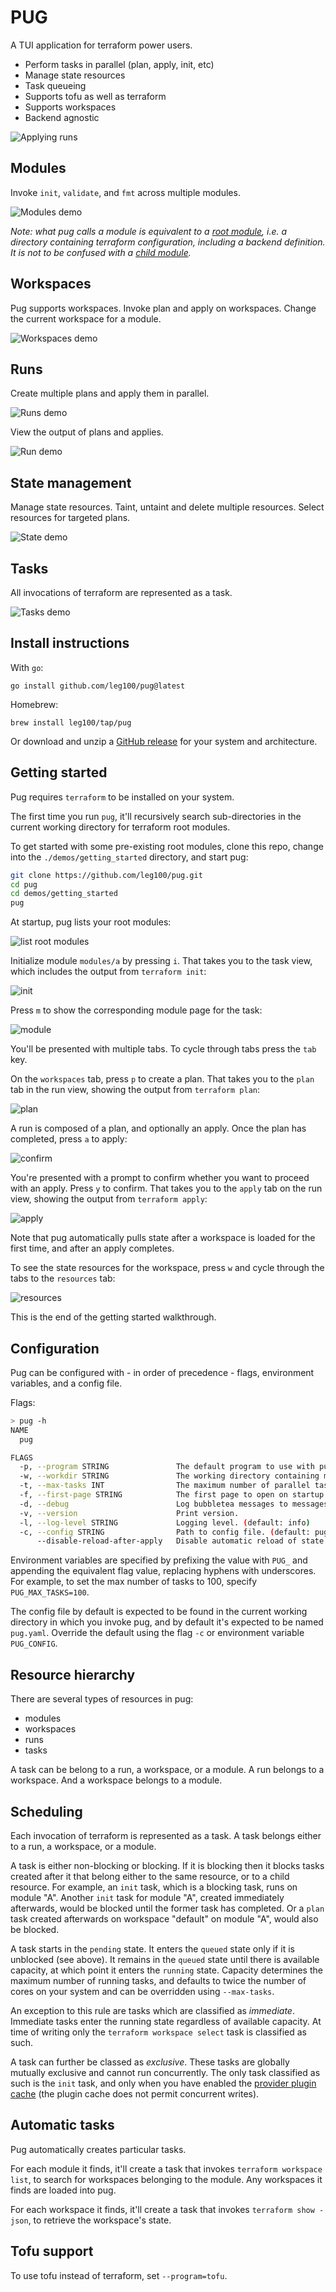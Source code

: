# PUG

A TUI application for terraform power users.

* Perform tasks in parallel (plan, apply, init, etc)
* Manage state resources
* Task queueing
* Supports tofu as well as terraform
* Supports workspaces
* Backend agnostic

![Applying runs](./demos/runs/applied_runs.png)

## Modules

Invoke `init`, `validate`, and `fmt` across multiple modules.

![Modules demo](https://vhs.charm.sh/vhs-224dkO2QdUANY0xFpvDbu5.gif)

*Note: what pug calls a module is equivalent to a [root module](https://developer.hashicorp.com/terraform/language/modules#the-root-module), i.e. a directory containing terraform configuration, including a backend definition. It is not to be confused with a [child module](https://developer.hashicorp.com/terraform/language/modules#child-modules).*

## Workspaces

Pug supports workspaces. Invoke plan and apply on workspaces. Change the current workspace for a module.

![Workspaces demo](https://vhs.charm.sh/vhs-6fmPs3if1bgzNBxh2MDaan.gif)

## Runs

Create multiple plans and apply them in parallel.

![Runs demo](https://vhs.charm.sh/vhs-7sehbg4FPreF7IJ3Ljt4mx.gif)

View the output of plans and applies.

![Run demo](https://vhs.charm.sh/vhs-3wheZYKZS8bIT2516ucd9i.gif)

## State management

Manage state resources. Taint, untaint and delete multiple resources. Select resources for targeted plans.

![State demo](https://vhs.charm.sh/vhs-2f4bV5JJmPI2cAqyclFZyn.gif)

## Tasks

All invocations of terraform are represented as a task.

![Tasks demo](https://vhs.charm.sh/vhs-2MCPUcm85YRkI4QrZ3dv5b.gif)

## Install instructions

With `go`:

```
go install github.com/leg100/pug@latest
```

Homebrew:

```
brew install leg100/tap/pug
```

Or download and unzip a [GitHub release](https://github.com/leg100/pug/releases) for your system and architecture.

## Getting started

Pug requires `terraform` to be installed on your system.

The first time you run `pug`, it'll recursively search sub-directories in the current working directory for terraform root modules.

To get started with some pre-existing root modules, clone this repo, change into the `./demos/getting_started` directory, and start pug:

```bash
git clone https://github.com/leg100/pug.git
cd pug
cd demos/getting_started
pug
```

At startup, pug lists your root modules:

![list root modules](./demos/getting_started/modules.png)

Initialize module `modules/a` by pressing `i`. That takes you to the task view, which includes the output from `terraform init`:

![init](./demos/getting_started/init.png)

Press `m` to show the corresponding module page for the task:

![module](./demos/getting_started/module.png)

You'll be presented with multiple tabs. To cycle through tabs press the `tab` key.

On the `workspaces` tab, press `p` to create a plan. That takes you to the `plan` tab in the run view, showing the output from `terraform plan`:

![plan](./demos/getting_started/plan.png)

A run is composed of a plan, and optionally an apply. Once the plan has completed, press `a` to apply:

![confirm](./demos/getting_started/confirm.png)

You're presented with a prompt to confirm whether you want to proceed with an apply. Press `y` to confirm. That takes you to the `apply` tab on the run view, showing the output from `terraform apply`:

![apply](./demos/getting_started/apply.png)

Note that pug automatically pulls state after a workspace is loaded for the first time, and after an apply completes.

To see the state resources for the workspace, press `w` and cycle through the tabs to the `resources` tab:

![resources](./demos/getting_started/resources.png)

This is the end of the getting started walkthrough.

## Configuration

Pug can be configured with - in order of precedence - flags, environment variables, and a config file.

Flags:

```bash
> pug -h
NAME
  pug

FLAGS
  -p, --program STRING               The default program to use with pug. (default: terraform)
  -w, --workdir STRING               The working directory containing modules. (default: .)
  -t, --max-tasks INT                The maximum number of parallel tasks. (default: 32)
  -f, --first-page STRING            The first page to open on startup. (default: modules)
  -d, --debug                        Log bubbletea messages to messages.log
  -v, --version                      Print version.
  -l, --log-level STRING             Logging level. (default: info)
  -c, --config STRING                Path to config file. (default: pug.yaml)
      --disable-reload-after-apply   Disable automatic reload of state following an apply.
```

Environment variables are specified by prefixing the value with `PUG_` and appending the equivalent flag value, replacing hyphens with underscores. For example, to set the max number of tasks to 100, specify `PUG_MAX_TASKS=100`.

The config file by default is expected to be found in the current working directory in which you invoke pug, and by default it's expected to be named `pug.yaml`. Override the default using the flag `-c` or environment variable `PUG_CONFIG`.

## Resource hierarchy

There are several types of resources in pug:

* modules
* workspaces
* runs
* tasks

A task can be belong to a run, a workspace, or a module. A run belongs to a workspace. And a workspace belongs to a module.
 
## Scheduling

Each invocation of terraform is represented as a task. A task belongs either to a run, a workspace, or a module.

A task is either non-blocking or blocking. If it is blocking then it blocks tasks created after it that belong either to the same resource, or to a child resource. For example, an `init` task, which is a blocking task, runs on module "A". Another `init` task for module "A", created immediately afterwards, would be blocked until the former task has completed. Or a `plan` task created afterwards on workspace "default" on module "A", would also be blocked.

A task starts in the `pending` state. It enters the `queued` state only if it is unblocked (see above). It remains in the `queued` state until there is available capacity, at which point it enters the `running` state. Capacity determines the maximum number of running tasks, and defaults to twice the number of cores on your system and can be overridden using `--max-tasks`.

An exception to this rule are tasks which are classified as *immediate*. Immediate tasks enter the running state regardless of available capacity. At time of writing only the `terraform workspace select` task is classified as such.

A task can further be classed as *exclusive*. These tasks are globally mutually exclusive and cannot run concurrently. The only task classified as such is the `init` task, and only when you have enabled the [provider plugin cache](https://developer.hashicorp.com/terraform/cli/config/config-file#provider-plugin-cache) (the plugin cache does not permit concurrent writes).

## Automatic tasks

Pug automatically creates particular tasks.

For each module it finds, it'll create a task that invokes `terraform workspace list`, to search for workspaces belonging to the module. Any workspaces it finds are loaded into pug.

For each workspace it finds, it'll create a task that invokes `terraform show -json`, to retrieve the workspace's state.

## Tofu support

To use tofu instead of terraform, set `--program=tofu`.

